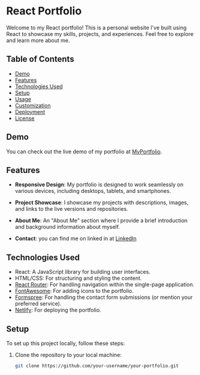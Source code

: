 # React Portfolio

Welcome to my React portfolio! This is a personal website I've built using React to showcase my skills, projects, and experiences. Feel free to explore and learn more about me.

## Table of Contents

- [Demo](#demo)
- [Features](#features)
- [Technologies Used](#technologies-used)
- [Setup](#setup)
- [Usage](#usage)
- [Customization](#customization)
- [Deployment](#deployment)
- [License](#license)

## Demo

You can check out the live demo of my portfolio at [MyPortfolio](https://musical-monstera-0ef752.netlify.app/).

## Features

- **Responsive Design**: My portfolio is designed to work seamlessly on various devices, including desktops, tablets, and smartphones.

- **Project Showcase**: I showcase my projects with descriptions, images, and links to the live versions and repositories.

- **About Me**: An "About Me" section where I provide a brief introduction and background information about myself.

- **Contact**: you can find me on linked in at [LinkedIn](https://www.linkedin.com/in/samuel-thomas-b82614183/)

## Technologies Used

- React: A JavaScript library for building user interfaces.
- HTML/CSS: For structuring and styling the content.
- [React Router](https://reactrouter.com/): For handling navigation within the single-page application.
- [FontAwesome](https://fontawesome.com/): For adding icons to the portfolio.
- [Formspree](https://formspree.io/): For handling the contact form submissions (or mention your preferred service).
- [Netlify](https://www.netlify.com/): For deploying the portfolio.

## Setup

To set up this project locally, follow these steps:

1. Clone the repository to your local machine:

   ```bash
   git clone https://github.com/your-username/your-portfolio.git


